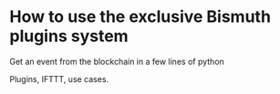 # How to use the exclusive Bismuth plugins system

Get an event from the blockchain in a few lines of python

Plugins, IFTTT, use cases.
